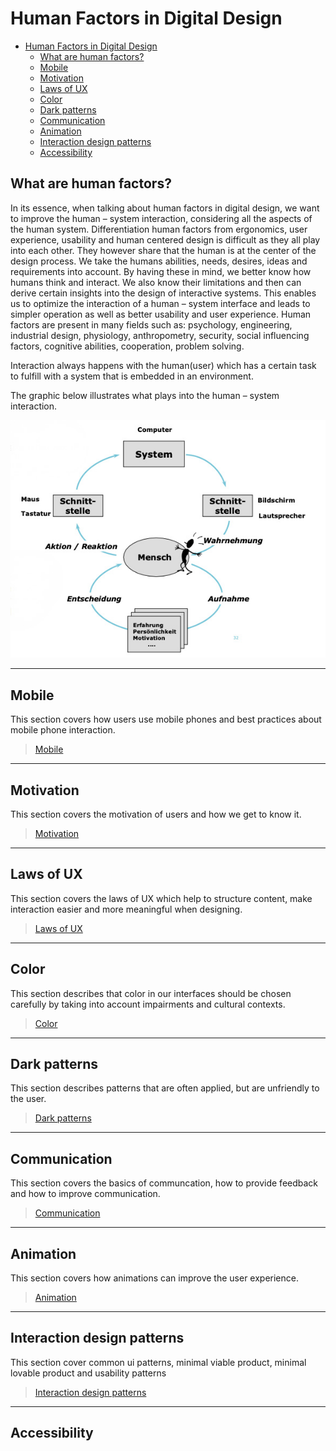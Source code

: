 # Human Factors in Digital Design

- [Human Factors in Digital Design](#human-factors-in-digital-design)
  - [What are human factors?](#what-are-human-factors)
  - [Mobile](#mobile)
  - [Motivation](#motivation)
  - [Laws of UX](#laws-of-ux)
  - [Color](#color)
  - [Dark patterns](#dark-patterns)
  - [Communication](#communication)
  - [Animation](#animation)
  - [Interaction design patterns](#interaction-design-patterns)
  - [Accessibility](#accessibility)

## What are human factors?

In its essence, when talking about human factors in digital design, we want to improve the human – system interaction, considering all the aspects of the human system. Differentiation human factors from ergonomics, user experience, usability and human centered design is difficult as they all play into each other. They however share that the human is at the center of the design process. We take the humans abilities, needs, desires, ideas and requirements into account. By having these in mind, we better know how humans think and interact. We also know their limitations and then can derive certain insights into the design of interactive systems. This enables us to optimize the interaction of a human – system interface and leads to simpler operation as well as better usability and user experience.
Human factors are present in many fields such as: psychology, engineering, industrial design, physiology, anthropometry, security, social influencing factors, cognitive abilities, cooperation, problem solving.

Interaction always happens with the human(user) which has a certain task to fulfill with a system that is embedded in an environment.

The graphic below illustrates what plays into the human – system interaction.

![Human system interaction](./images/human-system-interaction.jpg)

---

## Mobile

This section covers how users use mobile phones and best practices about mobile phone interaction.

> [Mobile](mobile)

---

## Motivation

This section covers the motivation of users and how we get to know it.

> [Motivation](motivation)

---

## Laws of UX

This section covers the laws of UX which help to structure content, make interaction easier and more meaningful when designing.

> [Laws of UX](laws-of-ux)

---

## Color

This section describes that color in our interfaces should be chosen carefully by taking into account impairments and cultural contexts.

> [Color](color)

---

## Dark patterns

This section describes patterns that are often applied, but are unfriendly to the user.

> [Dark patterns](dark-patterns)

---

## Communication

This section covers the basics of communcation, how to provide feedback and how to improve communication.

> [Communication](communication)

---

## Animation

This section covers how animations can improve the user experience.

> [Animation](animation)

---

## Interaction design patterns

This section cover common ui patterns, minimal viable product, minimal lovable product and usability patterns

> [Interaction design patterns](interaction-design-patterns)

---

## Accessibility

